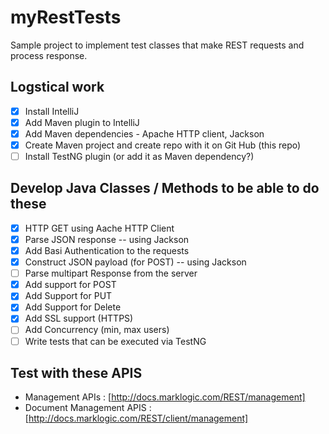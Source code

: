 # myRestTests
Sample project to implement test classes that make REST requests and process response.

## Logstical work
- [x] Install IntelliJ
- [x] Add Maven plugin to IntelliJ
- [x] Add Maven dependencies - Apache HTTP client, Jackson
- [x] Create Maven project and create repo with it on Git Hub (this repo)
- [ ] Install TestNG plugin (or add it as Maven dependency?)

## Develop Java Classes / Methods to be able to do these
- [x] HTTP GET using Aache HTTP Client
- [x] Parse JSON response -- using Jackson
- [x] Add Basi Authentication to the requests
- [x] Construct JSON payload (for POST) -- using Jackson
- [ ] Parse multipart Response from the server
- [x] Add support for POST
- [x] Add Support for PUT
- [x] Add Support for Delete
- [x] Add SSL support (HTTPS)
- [ ] Add Concurrency (min, max users)
- [ ] Write tests that can be executed via TestNG
 
## Test with these APIS
* Management APIs : [http://docs.marklogic.com/REST/management]
* Document Management APIS : [http://docs.marklogic.com/REST/client/management]

